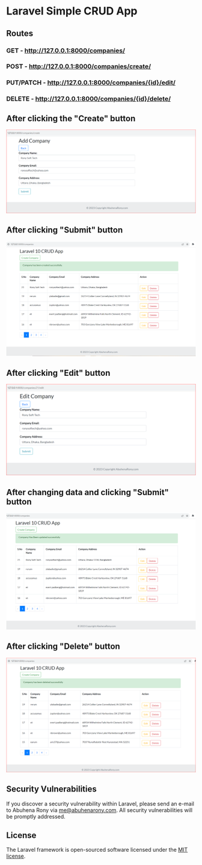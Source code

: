 # Laravel Simple CRUD App

## Routes
### GET - http://127.0.0.1:8000/companies/

### POST - http://127.0.0.1:8000/companies/create/

### PUT/PATCH - http://127.0.0.1:8000/companies/{id}/edit/

### DELETE - http://127.0.0.1:8000/companies/{id}/delete/

## After clicking the "Create" button
![aftercreate](https://github.com/EngrAbuhena/laravel-simple-crud-app/blob/photos/aftercreate.PNG?raw=true)

## After clicking "Submit" button
![created](https://github.com/EngrAbuhena/laravel-simple-crud-app/blob/photos/created.png?raw=true)

## After clicking "Edit" button
![afteredit](https://github.com/EngrAbuhena/laravel-simple-crud-app/blob/photos/afteredit.PNG?raw=true)

## After changing data and clicking "Submit" button
![updated](https://github.com/EngrAbuhena/laravel-simple-crud-app/blob/photos/updated.png?raw=true)

## After clicking "Delete" button
![afterdelete](https://github.com/EngrAbuhena/laravel-simple-crud-app/blob/photos/afterdelete.PNG?raw=true)


## Security Vulnerabilities

If you discover a security vulnerability within Laravel, please send an e-mail to Abuhena Rony via [me@abuhenarony.com](mailto:me@abuhenarony.com). All security vulnerabilities will be promptly addressed.

## License

The Laravel framework is open-sourced software licensed under the [MIT license](https://opensource.org/licenses/MIT).
